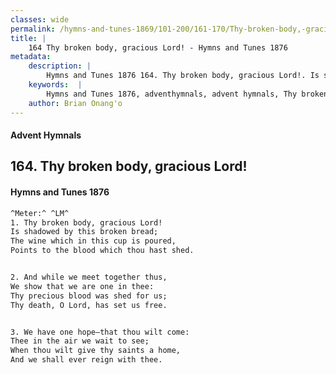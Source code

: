 ```yaml
---
classes: wide
permalink: /hymns-and-tunes-1869/101-200/161-170/Thy-broken-body,-gracious-Lord!/
title: |
    164 Thy broken body, gracious Lord! - Hymns and Tunes 1876
metadata:
    description: |
        Hymns and Tunes 1876 164. Thy broken body, gracious Lord!. Is shadowed by this broken bread; The wine which in this cup is poured, Points to the blood which thou hast shed. 
    keywords:  |
        Hymns and Tunes 1876, adventhymnals, advent hymnals, Thy broken body, gracious Lord!, Is shadowed by this broken bread;, 
    author: Brian Onang'o
---
```


#### Advent Hymnals
## 164. Thy broken body, gracious Lord!
####  Hymns and Tunes 1876

```txt
^Meter:^ ^LM^
1. Thy broken body, gracious Lord!
Is shadowed by this broken bread;
The wine which in this cup is poured,
Points to the blood which thou hast shed.


2. And while we meet together thus,
We show that we are one in thee:
Thy precious blood was shed for us;
Thy death, O Lord, has set us free.


3. We have one hope—that thou wilt come:
Thee in the air we wait to see;
When thou wilt give thy saints a home,
And we shall ever reign with thee.
```